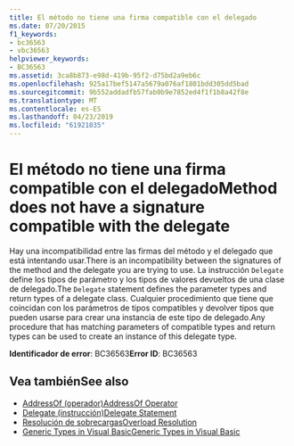 ```yaml
---
title: El método no tiene una firma compatible con el delegado
ms.date: 07/20/2015
f1_keywords:
- bc36563
- vbc36563
helpviewer_keywords:
- BC36563
ms.assetid: 3ca8b873-e98d-419b-95f2-d75bd2a9eb6c
ms.openlocfilehash: 925a17bef5147a5679a076af1801bdd305dd5bad
ms.sourcegitcommit: 9b552addadfb57fab0b9e7852ed4f1f1b8a42f8e
ms.translationtype: MT
ms.contentlocale: es-ES
ms.lasthandoff: 04/23/2019
ms.locfileid: "61921035"
---
```

# <a name="method-does-not-have-a-signature-compatible-with-the-delegate"></a><span data-ttu-id="33ecb-102">El método no tiene una firma compatible con el delegado</span><span class="sxs-lookup"><span data-stu-id="33ecb-102">Method does not have a signature compatible with the delegate</span></span>
<span data-ttu-id="33ecb-103">Hay una incompatibilidad entre las firmas del método y el delegado que está intentando usar.</span><span class="sxs-lookup"><span data-stu-id="33ecb-103">There is an incompatibility between the signatures of the method and the delegate you are trying to use.</span></span> <span data-ttu-id="33ecb-104">La instrucción `Delegate` define los tipos de parámetro y los tipos de valores devueltos de una clase de delegado.</span><span class="sxs-lookup"><span data-stu-id="33ecb-104">The `Delegate` statement defines the parameter types and return types of a delegate class.</span></span> <span data-ttu-id="33ecb-105">Cualquier procedimiento que tiene que coincidan con los parámetros de tipos compatibles y devolver tipos que pueden usarse para crear una instancia de este tipo de delegado.</span><span class="sxs-lookup"><span data-stu-id="33ecb-105">Any procedure that has matching parameters of compatible types and return types can be used to create an instance of this delegate type.</span></span>  
  
 <span data-ttu-id="33ecb-106">**Identificador de error**: BC36563</span><span class="sxs-lookup"><span data-stu-id="33ecb-106">**Error ID**: BC36563</span></span>  
  
## <a name="see-also"></a><span data-ttu-id="33ecb-107">Vea también</span><span class="sxs-lookup"><span data-stu-id="33ecb-107">See also</span></span>

- [<span data-ttu-id="33ecb-108">AddressOf (operador)</span><span class="sxs-lookup"><span data-stu-id="33ecb-108">AddressOf Operator</span></span>](../../../visual-basic/language-reference/operators/addressof-operator.md)
- [<span data-ttu-id="33ecb-109">Delegate (instrucción)</span><span class="sxs-lookup"><span data-stu-id="33ecb-109">Delegate Statement</span></span>](../../../visual-basic/language-reference/statements/delegate-statement.md)
- [<span data-ttu-id="33ecb-110">Resolución de sobrecargas</span><span class="sxs-lookup"><span data-stu-id="33ecb-110">Overload Resolution</span></span>](../../../visual-basic/programming-guide/language-features/procedures/overload-resolution.md)
- [<span data-ttu-id="33ecb-111">Generic Types in Visual Basic</span><span class="sxs-lookup"><span data-stu-id="33ecb-111">Generic Types in Visual Basic</span></span>](../../../visual-basic/programming-guide/language-features/data-types/generic-types.md)
